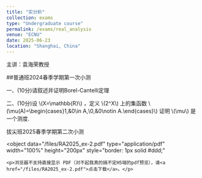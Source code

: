 ```yaml
---
title: "实分析"
collection: exams
type: "Undergraduate course"
permalink: /exams/real_analysis
venue: "ECNU"
date: 2025-06-23
location: "Shanghai, China"
---
```

主讲：袁海荣教授

##普通班2024春季学期第一次小测

一、(10分)请叙述并证明Borel-Cantelli定理

二、(10分)设 \\(X=\mathbb{R}\\) ，定义 \\(2^X\\) 上的集函数 \\(\mu(A)=\begin{cases}1,&0\in A,\\0,&0\notin A.\end{cases}\\)
证明 \\(\mu\\) 是一个测度.

拔尖班2025春季学期第二次小测

<object 
    data="/files/RA2025_ex-2.pdf" 
    type="application/pdf" 
    width="100%" 
    height="200px"
    style="border: 1px solid #ddd;"
>
    <p>浏览器不支持直接显示 PDF（对不起我真的搞不定H5端的pdf预览），请<a href="/files/RA2025_ex-2.pdf">点击下载</a>。</p>
</object>
